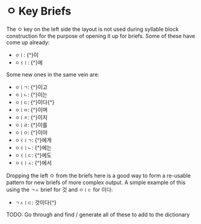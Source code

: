 # ㅇ Key Briefs

The ㅇ key on the left side the layout is not used during syllable block construction for the purpose of opening it up for briefs. Some of these have come up already:

- `ㅇㅣ`: {^}이
- `ㅇㅓㅣ`: {^}에

Some new ones in the same vein are:

- `ㅇㅣㄱ`: {^}이고
- `ㅇㅣㄴ`: {^}이는
- `ㅇㅣㄷ`: {^}이다{^}
- `ㅇㅣㅁ`: {^}이며
- `ㅇㅣㅈ`: {^}이지
- `ㅇㅣㄹ`: {^}이를
- `ㅇㅣㅇ`: {^}이야
- `ㅇㅓㅣㄱ`: {^}에게
- `ㅇㅓㅣㄴ`: {^}에는
- `ㅇㅓㅣㄷ`: {^}에도
- `ㅇㅓㅣㅅ`: {^}에서

Dropping the left ㅇ from the briefs here is a good way to form a re-usable pattern for new briefs of more complex output. A simple example of this using the `ㄱㅅ` brief for 것 and `ㅇㅣㄷ` for 이다:

- `ㄱㅅㅣㄷ`: 것이다{^}

TODO: Go through and find / generate all of these to add to the dictionary
